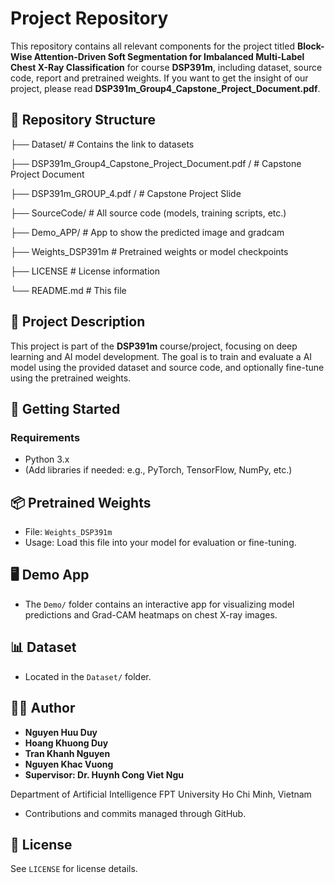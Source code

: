 # Project Repository

This repository contains all relevant components for the project titled **Block-Wise Attention-Driven Soft Segmentation for Imbalanced Multi-Label Chest X-Ray Classification** for course **DSP391m**, including dataset, source code, report and pretrained weights. If you want to get the insight of our project, please read **DSP391m_Group4_Capstone_Project_Document.pdf**. 

## 📁 Repository Structure

├── Dataset/ # Contains the link to datasets

├── DSP391m_Group4_Capstone_Project_Document.pdf / # Capstone Project Document

├── DSP391m_GROUP_4.pdf / # Capstone Project Slide

├── SourceCode/ # All source code (models, training scripts, etc.)

├── Demo_APP/ # App to show the predicted image and gradcam

├── Weights_DSP391m # Pretrained weights or model checkpoints

├── LICENSE # License information

└── README.md # This file

## 🧠 Project Description

This project is part of the **DSP391m** course/project, focusing on deep learning and AI model development. The goal is to train and evaluate a AI model using the provided dataset and source code, and optionally fine-tune using the pretrained weights.

## 🚀 Getting Started

### Requirements
- Python 3.x
- (Add libraries if needed: e.g., PyTorch, TensorFlow, NumPy, etc.)

## 📦 Pretrained Weights

- File: `Weights_DSP391m`
- Usage: Load this file into your model for evaluation or fine-tuning.

## 🖥️ Demo App

- The `Demo/` folder contains an interactive app for visualizing model predictions and Grad-CAM heatmaps on chest X-ray images.

## 📊 Dataset

- Located in the `Dataset/` folder.

## 🧑‍💻 Author

- **Nguyen Huu Duy**
- **Hoang Khuong Duy**
- **Tran Khanh Nguyen**
- **Nguyen Khac Vuong**
- **Supervisor: Dr. Huynh Cong Viet Ngu**
  
Department of Artificial Intelligence FPT University Ho Chi Minh, Vietnam
- Contributions and commits managed through GitHub.

## 📄 License

See `LICENSE` for license details.
